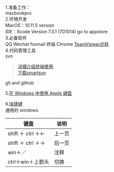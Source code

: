 1.准备工作：  
macbookpro   
2.环境开发  
MacOS：10.11.5 version  
IDE：Xcode Version 7.3.1 (7D1014)  go to appstore  
3.必备软件  
QQ Wechat foxmail 终端 Chrome [TeamViewer远程](https://www.teamviewer.com/zhCN/)  
4.代码管理工具  
svn   
> [详细介绍终端使用]( http://blog.csdn.net/q199109106q/article/details/8655204)  
> [下载smartsvn](http://www.smartsvn.com/) 

git and github   

5.[在 Windows 中使用 Apple 键盘](https://support.apple.com/zh-cn/HT202676)  

6.[快捷键](http://www.cnblogs.com/langtianya/p/3888157.html)  
通用的 windows 


| 键盘 | 说明 |
| ------------- | ------------- | 
| shift ＋ ctrl ＋<-  | 上一页  | 
| shift ＋ ctrl ＋->  | 后一页  | 
| win＋／           | 注释  | 
| ctrl＋win＋上箭头 | 切换  | 
